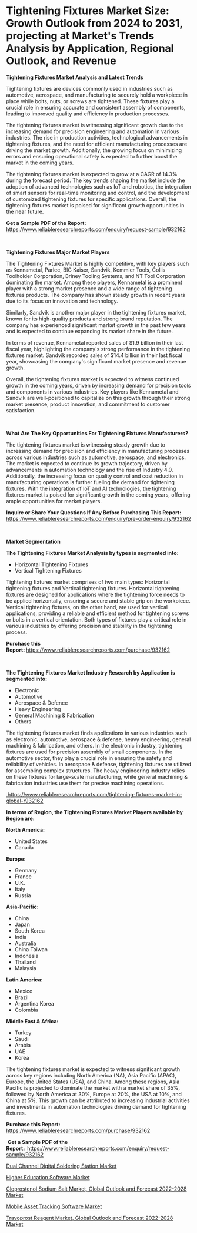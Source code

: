 <p><h1>Tightening Fixtures Market Size: Growth Outlook from 2024 to 2031, projecting at Market's Trends Analysis by Application, Regional Outlook, and Revenue</h1></p><p><strong>Tightening Fixtures Market Analysis and Latest Trends</strong></p>
<p><p>Tightening fixtures are devices commonly used in industries such as automotive, aerospace, and manufacturing to securely hold a workpiece in place while bolts, nuts, or screws are tightened. These fixtures play a crucial role in ensuring accurate and consistent assembly of components, leading to improved quality and efficiency in production processes.</p><p>The tightening fixtures market is witnessing significant growth due to the increasing demand for precision engineering and automation in various industries. The rise in production activities, technological advancements in tightening fixtures, and the need for efficient manufacturing processes are driving the market growth. Additionally, the growing focus on minimizing errors and ensuring operational safety is expected to further boost the market in the coming years.</p><p>The tightening fixtures market is expected to grow at a CAGR of 14.3% during the forecast period. The key trends shaping the market include the adoption of advanced technologies such as IoT and robotics, the integration of smart sensors for real-time monitoring and control, and the development of customized tightening fixtures for specific applications. Overall, the tightening fixtures market is poised for significant growth opportunities in the near future.</p></p>
<p><strong>Get a Sample PDF of the Report:&nbsp;</strong> <a href="https://www.reliableresearchreports.com/enquiry/request-sample/932162">https://www.reliableresearchreports.com/enquiry/request-sample/932162</a></p>
<p>&nbsp;</p>
<p><strong>Tightening Fixtures Major Market Players</strong></p>
<p><p>The Tightening Fixtures Market is highly competitive, with key players such as Kennametal, Parlec, BIG Kaiser, Sandvik, Kemmler Tools, Collis Toolholder Corporation, Briney Tooling Systems, and NT Tool Corporation dominating the market. Among these players, Kennametal is a prominent player with a strong market presence and a wide range of tightening fixtures products. The company has shown steady growth in recent years due to its focus on innovation and technology.</p><p>Similarly, Sandvik is another major player in the tightening fixtures market, known for its high-quality products and strong brand reputation. The company has experienced significant market growth in the past few years and is expected to continue expanding its market share in the future.</p><p>In terms of revenue, Kennametal reported sales of $1.9 billion in their last fiscal year, highlighting the company's strong performance in the tightening fixtures market. Sandvik recorded sales of $14.4 billion in their last fiscal year, showcasing the company's significant market presence and revenue growth.</p><p>Overall, the tightening fixtures market is expected to witness continued growth in the coming years, driven by increasing demand for precision tools and components in various industries. Key players like Kennametal and Sandvik are well-positioned to capitalize on this growth through their strong market presence, product innovation, and commitment to customer satisfaction.</p></p>
<p>&nbsp;</p>
<p><strong>What Are The Key Opportunities For Tightening Fixtures Manufacturers?</strong></p>
<p><p>The tightening fixtures market is witnessing steady growth due to increasing demand for precision and efficiency in manufacturing processes across various industries such as automotive, aerospace, and electronics. The market is expected to continue its growth trajectory, driven by advancements in automation technology and the rise of Industry 4.0. Additionally, the increasing focus on quality control and cost reduction in manufacturing operations is further fueling the demand for tightening fixtures. With the integration of IoT and AI technologies, the tightening fixtures market is poised for significant growth in the coming years, offering ample opportunities for market players.</p></p>
<p><strong>Inquire or Share Your Questions If Any Before Purchasing This Report:</strong> <a href="https://www.reliableresearchreports.com/enquiry/pre-order-enquiry/932162">https://www.reliableresearchreports.com/enquiry/pre-order-enquiry/932162</a></p>
<p>&nbsp;</p>
<p><strong>Market Segmentation</strong></p>
<p><strong>The Tightening Fixtures Market Analysis by types is segmented into:</strong></p>
<p><ul><li>Horizontal Tightening Fixtures</li><li>Vertical Tightening Fixtures</li></ul></p>
<p><p>Tightening fixtures market comprises of two main types: Horizontal tightening fixtures and Vertical tightening fixtures. Horizontal tightening fixtures are designed for applications where the tightening force needs to be applied horizontally, ensuring a secure and stable grip on the workpiece. Vertical tightening fixtures, on the other hand, are used for vertical applications, providing a reliable and efficient method for tightening screws or bolts in a vertical orientation. Both types of fixtures play a critical role in various industries by offering precision and stability in the tightening process.</p></p>
<p><strong>Purchase this Report:&nbsp;</strong><a href="https://www.reliableresearchreports.com/purchase/932162">https://www.reliableresearchreports.com/purchase/932162</a></p>
<p>&nbsp;</p>
<p><strong>The Tightening Fixtures Market Industry Research by Application is segmented into:</strong></p>
<p><ul><li>Electronic</li><li>Automotive</li><li>Aerospace & Defence</li><li>Heavy Engineering</li><li>General Machining & Fabrication</li><li>Others</li></ul></p>
<p><p>The tightening fixtures market finds applications in various industries such as electronic, automotive, aerospace & defense, heavy engineering, general machining & fabrication, and others. In the electronic industry, tightening fixtures are used for precision assembly of small components. In the automotive sector, they play a crucial role in ensuring the safety and reliability of vehicles. In aerospace & defense, tightening fixtures are utilized for assembling complex structures. The heavy engineering industry relies on these fixtures for large-scale manufacturing, while general machining & fabrication industries use them for precise machining operations.</p></p>
<p><a href="https://www.reliableresearchreports.com/tightening-fixtures-market-in-global-r932162">&nbsp;https://www.reliableresearchreports.com/tightening-fixtures-market-in-global-r932162</a></p>
<p><strong>In terms of Region, the Tightening Fixtures Market Players available by Region are:</strong></p>
<p>
    <p> <strong> North America: </strong>
        <ul>
            <li>United States</li>
            <li>Canada</li>
        </ul>
        </p> 
    <p> <strong> Europe: </strong>
        <ul>
            <li>Germany</li>
            <li>France</li>
            <li>U.K.</li>
            <li>Italy</li>
            <li>Russia</li>
        </ul>
        </p> 
    <p> <strong> Asia-Pacific: </strong>
        <ul>
            <li>China</li>
            <li>Japan</li>
            <li>South Korea</li>
            <li>India</li>
            <li>Australia</li>
            <li>China Taiwan</li>
            <li>Indonesia</li>
            <li>Thailand</li>
            <li>Malaysia</li>
        </ul>
        </p> 
    <p> <strong> Latin America: </strong>
        <ul>
            <li>Mexico</li>
            <li>Brazil</li>
            <li>Argentina Korea</li>
            <li>Colombia</li>
        </ul>
        </p> 
    <p> <strong> Middle East & Africa: </strong>
        <ul>
            <li>Turkey</li>
            <li>Saudi</li>
            <li>Arabia</li>
            <li>UAE</li>
            <li>Korea</li>
        </ul>
    </p>
    </p>
<p><p>The tightening fixtures market is expected to witness significant growth across key regions including North America (NA), Asia Pacific (APAC), Europe, the United States (USA), and China. Among these regions, Asia Pacific is projected to dominate the market with a market share of 35%, followed by North America at 30%, Europe at 20%, the USA at 10%, and China at 5%. This growth can be attributed to increasing industrial activities and investments in automation technologies driving demand for tightening fixtures.</p></p>
<p><strong>Purchase this Report: </strong><a href="https://www.reliableresearchreports.com/purchase/932162">https://www.reliableresearchreports.com/purchase/932162</a></p>
<p>&nbsp;<strong>Get a Sample PDF of the Report:&nbsp;&nbsp;</strong><a href="https://www.reliableresearchreports.com/enquiry/request-sample/932162">https://www.reliableresearchreports.com/enquiry/request-sample/932162</a></p>
<p><strong></strong></p>
<p><p><a href="https://github.com/elizabethdagraca/Market-Research-Report-List-4/blob/main/dual-channel-digital-soldering-station-market.md">Dual Channel Digital Soldering Station Market</a></p><p><a href="https://medium.com/@ransomohns/insights-into-the-higher-education-software-market-market-players-market-size-geographical-5977f33cfd7d">Higher Education Software Market</a></p><p><a href="https://issuu.com/reportprime-2/docs/cloprostenol-sodium-salt-market-glo_7976d95b09c20d">Cloprostenol Sodium Salt Market, Global Outlook and Forecast 2022-2028 Market</a></p><p><a href="https://medium.com/@ransomohns/mobile-asset-tracking-software-market-a-global-and-regional-analysis-focus-on-region-77811d8f5520">Mobile Asset Tracking Software Market</a></p><p><a href="https://issuu.com/reportprime-2/docs/travoprost-reagent-market-global-ou_418feb6215ff46">Travoprost Reagent Market, Global Outlook and Forecast 2022-2028 Market</a></p></p>